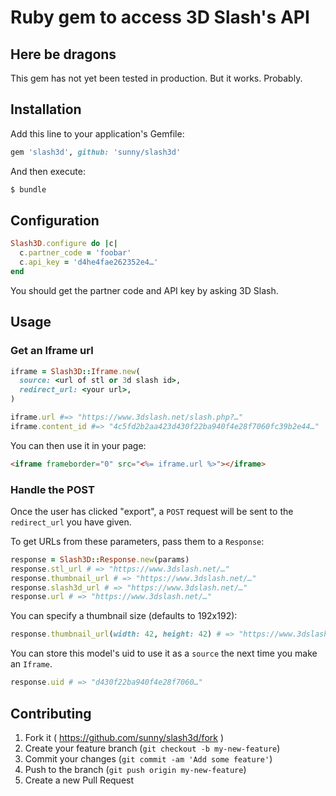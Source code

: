 Ruby gem to access 3D Slash's API
=================================

Here be dragons
---------------

This gem has not yet been tested in production. But it works. Probably.


Installation
------------

Add this line to your application's Gemfile:

```rb
gem 'slash3d', github: 'sunny/slash3d'
```

And then execute:

```sh
$ bundle
```


Configuration
-------------

```rb
Slash3D.configure do |c|
  c.partner_code = 'foobar'
  c.api_key = 'd4he4fae262352e4…'
end
```

You should get the partner code and API key by asking 3D Slash.


Usage
-----

### Get an Iframe url

```rb
iframe = Slash3D::Iframe.new(
  source: <url of stl or 3d slash id>,
  redirect_url: <your url>,
)

iframe.url #=> "https://www.3dslash.net/slash.php?…"
iframe.content_id #=> "4c5fd2b2aa423d430f22ba940f4e28f7060fc39b2e44…"
```

You can then use it in your page:

```html
<iframe frameborder="0" src="<%= iframe.url %>"></iframe>
```

### Handle the POST

Once the user has clicked "export", a `POST` request will be sent to the
`redirect_url` you have given.

To get URLs from these parameters, pass them to a `Response`:

```rb
response = Slash3D::Response.new(params)
response.stl_url # => "https://www.3dslash.net/…"
response.thumbnail_url # => "https://www.3dslash.net/…"
response.slash3d_url # => "https://www.3dslash.net/…"
response.url # => "https://www.3dslash.net/…"
```

You can specify a thumbnail size (defaults to 192x192):

```rb
response.thumbnail_url(width: 42, height: 42) # => "https://www.3dslash.net/…"
```

You can store this model's uid to use it as a `source` the next time
you make an `Iframe`.

```rb
response.uid # => "d430f22ba940f4e28f7060…"
```


Contributing
------------

1. Fork it ( https://github.com/sunny/slash3d/fork )
2. Create your feature branch (`git checkout -b my-new-feature`)
3. Commit your changes (`git commit -am 'Add some feature'`)
4. Push to the branch (`git push origin my-new-feature`)
5. Create a new Pull Request
